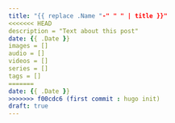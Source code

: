 ```yaml
---
title: "{{ replace .Name "-" " " | title }}"
<<<<<<< HEAD
description = "Text about this post"
date: {{ .Date }}
images = []
audio = []
videos = []
series = []
tags = []
=======
date: {{ .Date }}
>>>>>>> f00cdc6 (first commit : hugo init)
draft: true
---
```


